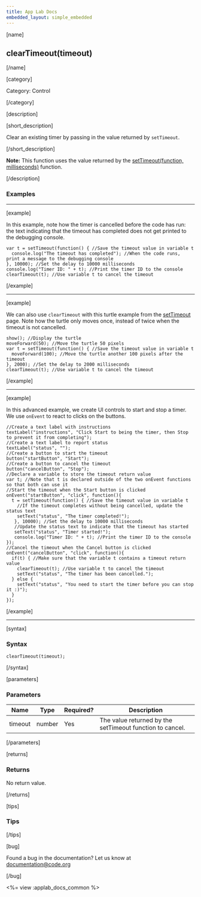 ```yaml
---
title: App Lab Docs
embedded_layout: simple_embedded
---
```


[name]

## clearTimeout(timeout)

[/name]


[category]

Category: Control

[/category]

[description]

[short_description]

Clear an existing timer by passing in the value returned by `setTimeout`.

[/short_description]

**Note:** This function uses the value returned by the [setTimeout(function, milliseconds)](/applab/docs/setTimeout) function.

[/description]

### Examples
____________________________________________________

[example]

In this example, note how the timer is cancelled before the code has run: the text indicating that the timeout has completed does not get printed to the debugging console.

```
var t = setTimeout(function() { //Save the timeout value in variable t
  console.log("The timeout has completed"); //When the code runs, print a message to the debugging console
}, 10000); //Set the delay to 10000 milliseconds
console.log("Timer ID: " + t); //Print the timer ID to the console
clearTimeout(t); //Use variable t to cancel the timeout
```

[/example]

____________________________________________________

[example]

We can also use `clearTimeout` with this turtle example from the [setTimeout](http://staging.code.org/applab/docs/setTimeout) page. Note how the turtle only moves once, instead of twice when the timeout is not cancelled.

```
show(); //Display the turtle
moveForward(50); //Move the turtle 50 pixels
var t = setTimeout(function() { //Save the timeout value in variable t
  moveForward(100); //Move the turtle another 100 pixels after the timeout
}, 2000); //Set the delay to 2000 milliseconds
clearTimeout(t); //Use variable t to cancel the timeout
```

[/example]

____________________________________________________

[example]

In this advanced example, we create UI controls to start and stop a timer. We use `onEvent` to react to clicks on the buttons.

```
//Create a text label with instructions
textLabel("instructions", "Click Start to being the timer, then Stop to prevent it from completing");
//Create a text label to report status
textLabel("status", "");
//Create a button to start the timeout
button("startButton", "Start");
//Create a button to cancel the timeout
button("cancelButton", "Stop");
//Declare a variable to store the timeout return value
var t; //Note that t is declared outside of the two onEvent functions so that both can use it
//Start the timeout when the Start button is clicked
onEvent("startButton", "click", function(){
  t = setTimeout(function() { //Save the timeout value in variable t
    //If the timeout completes without being cancelled, update the status text
    setText("status", "The timer completed!");
   }, 10000); //Set the delay to 10000 milliseconds
   //Update the status text to indicate that the timeout has started
   setText("status", "Timer started!");
   console.log("Timer ID: " + t); //Print the timer ID to the console
});
//Cancel the timeout when the Cancel button is clicked
onEvent("cancelButton", "click", function(){
  if(t) { //Make sure that the variable t contains a timeout return value
    clearTimeout(t); //Use variable t to cancel the timeout
    setText("status", "The timer has been cancelled.");
  } else {
    setText("status", "You need to start the timer before you can stop it :)");
  }
});
```

[/example]

____________________________________________________

[syntax]

### Syntax

```
clearTimeout(timeout);
```

[/syntax]

[parameters]

### Parameters

| Name  | Type | Required? | Description |
|-----------------|------|-----------|-------------|
| timeout | number | Yes | The value returned by the setTimeout function to cancel.  |

[/parameters]

[returns]

### Returns
No return value.

[/returns]

[tips]

### Tips

[/tips]

[bug]

Found a bug in the documentation? Let us know at documentation@code.org

[/bug]

<%= view :applab_docs_common %>
